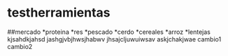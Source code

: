 # testherramientas
##mercado
*proteina
  *res
  *pescado
  *cerdo
*cereales
  *arroz
  *lentejas
kjsahdkjahsd
jashgjvbjhwsjhabwv
jhsajcljuwuiwsav
askjchakjwae
cambio1
cambio2
